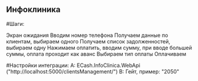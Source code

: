 ## Инфоклиника

#Шаги:

Экран ожидания
Вводим номер телефона
Получаем данные по клиентам, выбираем одного
Получаем список задолженностей, выбираем одну
Нажимаем оплатить, вводим сумму, при вводе большей суммы, оплата проходит как аванс
Выбираем тип оплаты
Оплачиваем


#Настройки интеграции:
А: ECash.InfoClinica.WebApi ("http://localhost:5000/clientsManagement/")
B: Гейт, пример: "2050"
